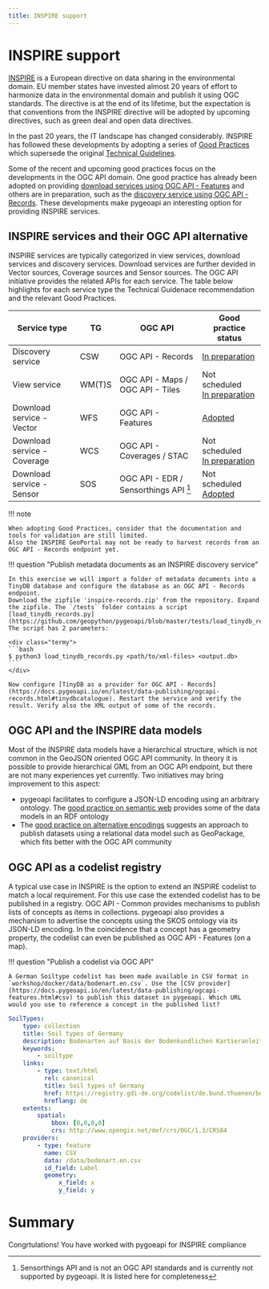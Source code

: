 ```yaml
---
title: INSPIRE support
---
```


# INSPIRE support

[INSPIRE](https://inspire.ec.europa.eu) is a European directive on data sharing in the environmental domain. EU member states 
have invested almost 20 years of effort to harmonize data in the environmental domain and publish it using OGC standards. 
The directive is at the end of its lifetime, but the expectation is that conventions from the INSPIRE directive will be adopted 
by upcoming directives, such as green deal and open data directives. 

In the past 20 years, the IT landscape has changed considerably. INSPIRE has followed these developments by adopting a 
series of [Good Practices](https://inspire.ec.europa.eu/portfolio/good-practice-library) which supersede the original 
[Technical Guidelines](https://inspire.ec.europa.eu/Technical-guidelines3).

Some of the recent and upcoming good practices focus on the developments in the OGC API domain. 
One good practice has already been adopted on providing 
[download services using OGC API - Features](https://github.com/INSPIRE-MIF/gp-ogc-api-features) 
and others are in preparation, such as the 
[discovery service using OGC API - Records](https://github.com/INSPIRE-MIF/gp-ogc-api-records). 
These developments make pygeoapi an interesting option 
for providing INSPIRE services.


## INSPIRE services and their OGC API alternative

INSPIRE services are typically categorized in view services, download services and discovery services. 
Download services are further devided in Vector sources, Coverage sources and Sensor sources.
The OGC API initiative provides the related APIs for each service.
The table below highlights for each service type the Technical Guidenace
recommendation and the relevant Good Practices. 

| Service type                     | TG     | OGC API                           | Good practice status |
| -------------------------------- | ------ | --------------------------------- | -------------------- | 
| Discovery service                | CSW    | OGC API - Records                   | [In preparation](https://github.com/INSPIRE-MIF/gp-ogc-api-records) |
| View service                     | WM(T)S | OGC API - Maps / OGC API - Tiles     | Not scheduled<br> [In preparation](https://wikis.ec.europa.eu/display/InspireMIG/69th+MIG-T+meeting+2022-04-01) |
| Download service - Vector        | WFS    | OGC API - Features                  | [Adopted](https://github.com/INSPIRE-MIF/gp-ogc-api-features) |
| Download service - Coverage      | WCS    | OGC API - Coverages / STAC        | Not scheduled<br> [In preparation](https://github.com/INSPIRE-MIF/gp-stac) | 
| Download service - Sensor        | SOS    | OGC API - EDR / Sensorthings API [^1]  | Not scheduled<br> [Adopted](https://github.com/INSPIRE-MIF/gp-ogc-sensorthings-api) |

[^1]: Sensorthings API and is not an OGC API standards and is currently not supported by pygeoapi. It is listed here for completeness
[^2]: STAC is not OGC API standard but is supported by pygeoapi

!!! note

    When adopting Good Practices, consider that the documentation and tools for validation are still limited. 
    Also the INSPIRE GeoPortal may not be ready to harvest records from an OGC API - Records endpoint yet. 

!!! question "Publish metadata documents as an INSPIRE discovery service"

    In this exercise we will import a folder of metadata documents into a TinyDB database and configure the database as an OGC API - Records endpoint. 
    Download the zipfile 'inspire-records.zip' from the repository. Expand the zipfile. The `/tests` folder contains a script 
    [load_tinydb_records.py](https://github.com/geopython/pygeoapi/blob/master/tests/load_tinydb_records.py). The script has 2 parameters:

    <div class="termy">
    ```bash
    $ python3 load_tinydb_records.py <path/to/xml-files> <output.db>
    ```
    </div>

    Now configure [TinyDB as a provider for OGC API - Records](https://docs.pygeoapi.io/en/latest/data-publishing/ogcapi-records.html#tinydbcatalogue). Restart the service and verify the result. Verify also the XML output of some of the records. 


## OGC API and the INSPIRE data models

Most of the INSPIRE data models have a hierarchical structure, which is not common in the GeoJSON oriented OGC API community. 
In theory it is possible to provide hierarchical GML from an OGC API endpoint, but there are not many experiences yet currently.
Two initiatives may bring improvement to this aspect:

- pygeoapi facilitates to configure a JSON-LD encoding using an arbitrary ontology. The 
[good practice on semantic web](https://inspire-eu-rdf.github.io/inspire-rdf-guidelines) provides some of the data models
in an RDF ontology
- The [good practice on alternative encodings](https://github.com/INSPIRE-MIF/gp-geopackage-encodings) suggests an 
approach to publish datasets using a relational data model such as GeoPackage, which fits better with the OGC API community

## OGC API as a codelist registry

A typical use case in INSPIRE is the option to extend an INSPIRE codelist to match a local requirement. For this use case the 
extended codelist has to be published in a registry. OGC API - Common provides mechanisms to publish lists of concepts as items 
in collections. pygeoapi also provides a mechanism to advertise the concepts using the SKOS ontology via its JSON-LD 
encoding. In the coincidence that a concept has a geometry property, the codelist can even be published as OGC API - Features 
(on a map).

!!! question "Publish a codelist via OGC API"

    A German Soiltype codelist has been made available in CSV format in `workshop/docker/data/bodenart.en.csv`. Use the [CSV provider](https://docs.pygeoapi.io/en/latest/data-publishing/ogcapi-features.html#csv) to publish this dataset in pygeoapi. Which URL would you use to reference a concept in the published list?

``` {.yaml linenums="1"}
SoilTypes:
    type: collection
    title: Soil types of Germany
    description: Bodenarten auf Basis der Bodenkundlichen Kartieranleitung 5. Auflage (KA5)
    keywords:
        - soiltype
    links:
        - type: text/html
          rel: canonical
          title: Soil types of Germany
          href: https://registry.gdi-de.org/codelist/de.bund.thuenen/bodenart
          hreflang: de
    extents:
        spatial:
            bbox: [0,0,0,0]
            crs: http://www.opengis.net/def/crs/OGC/1.3/CRS84
    providers:
        - type: feature
          name: CSV
          data: /data/bodenart.en.csv
          id_field: Label
          geometry:
              x_field: x
              y_field: y
```

# Summary

Congrtulations! You have worked with pygoeapi for INSPIRE compliance
